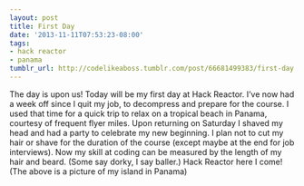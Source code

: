```yaml
---
layout: post
title: First Day
date: '2013-11-11T07:53:23-08:00'
tags:
- hack reactor
- panama
tumblr_url: http://codelikeaboss.tumblr.com/post/66681499383/first-day
---
```



The day is upon us! Today will be my first day at Hack Reactor. I’ve now had a week off since I quit my job, to decompress and prepare for the course. I used that time for a quick trip to relax on a tropical beach in Panama, courtesy of frequent flyer miles. Upon returning on Saturday I shaved my head and had a party to celebrate my new beginning. I plan not to cut my hair or shave for the duration of the course (except maybe at the end for job interviews). Now my skill at coding can be measured by the length of my hair and beard. (Some say dorky, I say baller.)
Hack Reactor here I come!
(The above is a picture of my island in Panama)
